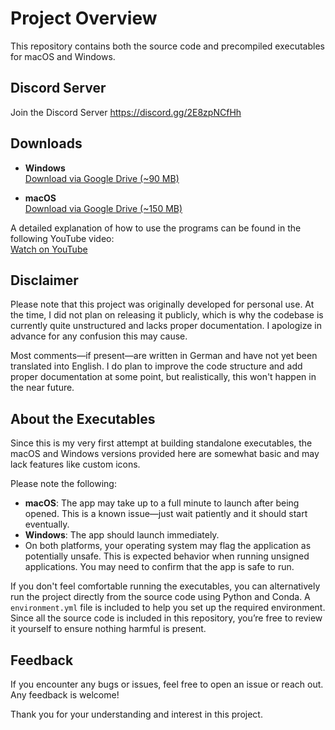 # Project Overview

This repository contains both the source code and precompiled executables for macOS and Windows.

## Discord Server
Join the Discord Server https://discord.gg/2E8zpNCfHh

## Downloads

- **Windows**  
  [Download via Google Drive (~90 MB)](https://drive.google.com/file/d/1d_3T6bs0Xa7yQJuRNLLMXVvsepyLbVTF/view?usp=drive_link)

- **macOS**  
  [Download via Google Drive (~150 MB)](https://drive.google.com/file/d/19cQYu5khd-j_O_bju6LvLTTpyX4xhYHY/view?usp=drive_link)

A detailed explanation of how to use the programs can be found in the following YouTube video:  
[Watch on YouTube](<https://youtu.be/dINl3WnhAiM>)

## Disclaimer

Please note that this project was originally developed for personal use. At the time, I did not plan on releasing it publicly, which is why the codebase is currently quite unstructured and lacks proper documentation. I apologize in advance for any confusion this may cause.

Most comments—if present—are written in German and have not yet been translated into English. I do plan to improve the code structure and add proper documentation at some point, but realistically, this won't happen in the near future.

## About the Executables

Since this is my very first attempt at building standalone executables, the macOS and Windows versions provided here are somewhat basic and may lack features like custom icons.

Please note the following:
- **macOS**: The app may take up to a full minute to launch after being opened. This is a known issue—just wait patiently and it should start eventually.
- **Windows**: The app should launch immediately.
- On both platforms, your operating system may flag the application as potentially unsafe. This is expected behavior when running unsigned applications. You may need to confirm that the app is safe to run.

If you don't feel comfortable running the executables, you can alternatively run the project directly from the source code using Python and Conda. A `environment.yml` file is included to help you set up the required environment. Since all the source code is included in this repository, you’re free to review it yourself to ensure nothing harmful is present.

## Feedback

If you encounter any bugs or issues, feel free to open an issue or reach out. Any feedback is welcome!

Thank you for your understanding and interest in this project.
